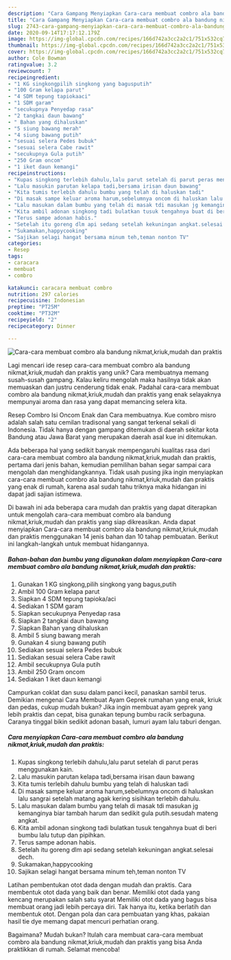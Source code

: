 ```yaml
---
description: "Cara Gampang Menyiapkan Cara-cara membuat combro ala bandung nikmat,kriuk,mudah dan praktis yang Lezat"
title: "Cara Gampang Menyiapkan Cara-cara membuat combro ala bandung nikmat,kriuk,mudah dan praktis yang Lezat"
slug: 2743-cara-gampang-menyiapkan-cara-cara-membuat-combro-ala-bandung-nikmat-kriuk-mudah-dan-praktis-yang-lezat
date: 2020-09-14T17:17:12.179Z
image: https://img-global.cpcdn.com/recipes/166d742a3cc2a2c1/751x532cq70/cara-cara-membuat-combro-ala-bandung-nikmatkriukmudah-dan-praktis-foto-resep-utama.jpg
thumbnail: https://img-global.cpcdn.com/recipes/166d742a3cc2a2c1/751x532cq70/cara-cara-membuat-combro-ala-bandung-nikmatkriukmudah-dan-praktis-foto-resep-utama.jpg
cover: https://img-global.cpcdn.com/recipes/166d742a3cc2a2c1/751x532cq70/cara-cara-membuat-combro-ala-bandung-nikmatkriukmudah-dan-praktis-foto-resep-utama.jpg
author: Cole Bowman
ratingvalue: 3.2
reviewcount: 7
recipeingredient:
- "1 KG singkongpilih singkong yang bagusputih"
- "100 Gram kelapa parut"
- "4 SDM tepung tapiokaaci"
- "1 SDM garam"
- "secukupnya Penyedap rasa"
- "2 tangkai daun bawang"
- " Bahan yang dihaluskan"
- "5 siung bawang merah"
- "4 siung bawang putih"
- "sesuai selera Pedes bubuk"
- "sesuai selera Cabe rawit"
- "secukupnya Gula putih"
- "250 Gram oncom"
- "1 iket daun kemangi"
recipeinstructions:
- "Kupas singkong terlebih dahulu,lalu parut setelah di parut peras menggunakan kain."
- "Lalu masukin parutan kelapa tadi,bersama irisan daun bawang"
- "Kita tumis terlebih dahulu bumbu yang telah di haluskan tadi"
- "Di masak sampe keluar aroma harum,sebelumnya oncom di haluskan lalu sangrai setelah matang agak kering sisihkan terlebih dahulu."
- "Lalu masukan dalam bumbu yang telah di masak tdi masukan jg kemanginya biar tambah harum dan sedikit gula putih.sesudah mateng angkat."
- "Kita ambil adonan singkong tadi bulatkan tusuk tengahnya buat di beri bumbu lalu tutup dan pipihkan."
- "Terus sampe adonan habis."
- "Setelah itu goreng dlm api sedang setelah kekuningan angkat.selesai dech."
- "Sukamakan,happycooking"
- "Sajikan selagi hangat bersama minum teh,teman nonton TV"
categories:
- Resep
tags:
- caracara
- membuat
- combro

katakunci: caracara membuat combro 
nutrition: 297 calories
recipecuisine: Indonesian
preptime: "PT25M"
cooktime: "PT32M"
recipeyield: "2"
recipecategory: Dinner

---
```



![Cara-cara membuat combro ala bandung nikmat,kriuk,mudah dan praktis](https://img-global.cpcdn.com/recipes/166d742a3cc2a2c1/751x532cq70/cara-cara-membuat-combro-ala-bandung-nikmatkriukmudah-dan-praktis-foto-resep-utama.jpg)

Lagi mencari ide resep cara-cara membuat combro ala bandung nikmat,kriuk,mudah dan praktis yang unik? Cara membuatnya memang susah-susah gampang. Kalau keliru mengolah maka hasilnya tidak akan memuaskan dan justru cenderung tidak enak. Padahal cara-cara membuat combro ala bandung nikmat,kriuk,mudah dan praktis yang enak selayaknya mempunyai aroma dan rasa yang dapat memancing selera kita.

Resep Combro Isi Oncom Enak dan Cara membuatnya. Kue combro misro adalah salah satu cemilan tradisonal yang sangat terkenal sekali di Indonesia. Tidak hanya dengan gampang ditemukan di daerah sekitar kota Bandung atau Jawa Barat yang merupakan daerah asal kue ini ditemukan.

Ada beberapa hal yang sedikit banyak mempengaruhi kualitas rasa dari cara-cara membuat combro ala bandung nikmat,kriuk,mudah dan praktis, pertama dari jenis bahan, kemudian pemilihan bahan segar sampai cara mengolah dan menghidangkannya. Tidak usah pusing jika ingin menyiapkan cara-cara membuat combro ala bandung nikmat,kriuk,mudah dan praktis yang enak di rumah, karena asal sudah tahu triknya maka hidangan ini dapat jadi sajian istimewa.


Di bawah ini ada beberapa cara mudah dan praktis yang dapat diterapkan untuk mengolah cara-cara membuat combro ala bandung nikmat,kriuk,mudah dan praktis yang siap dikreasikan. Anda dapat menyiapkan Cara-cara membuat combro ala bandung nikmat,kriuk,mudah dan praktis menggunakan 14 jenis bahan dan 10 tahap pembuatan. Berikut ini langkah-langkah untuk membuat hidangannya.

<!--inarticleads1-->

##### Bahan-bahan dan bumbu yang digunakan dalam menyiapkan Cara-cara membuat combro ala bandung nikmat,kriuk,mudah dan praktis:

1. Gunakan 1 KG singkong,pilih singkong yang bagus,putih
1. Ambil 100 Gram kelapa parut
1. Siapkan 4 SDM tepung tapioka/aci
1. Sediakan 1 SDM garam
1. Siapkan secukupnya Penyedap rasa
1. Siapkan 2 tangkai daun bawang
1. Siapkan  Bahan yang dihaluskan
1. Ambil 5 siung bawang merah
1. Gunakan 4 siung bawang putih
1. Sediakan sesuai selera Pedes bubuk
1. Sediakan sesuai selera Cabe rawit
1. Ambil secukupnya Gula putih
1. Ambil 250 Gram oncom
1. Sediakan 1 iket daun kemangi


Campurkan coklat dan susu dalam panci kecil, panaskan sambil terus. Demikian mengenai Cara Membuat Ayam Geprek rumahan yang enak, kriuk dan pedas, cukup mudah bukan? Jika ingin membuat ayam geprek yang lebih praktis dan cepat, bisa gunakan tepung bumbu racik serbaguna. Caranya tinggal bikin sedikit adonan basah, lumuri ayam lalu taburi dengan. 

<!--inarticleads2-->

##### Cara menyiapkan Cara-cara membuat combro ala bandung nikmat,kriuk,mudah dan praktis:

1. Kupas singkong terlebih dahulu,lalu parut setelah di parut peras menggunakan kain.
1. Lalu masukin parutan kelapa tadi,bersama irisan daun bawang
1. Kita tumis terlebih dahulu bumbu yang telah di haluskan tadi
1. Di masak sampe keluar aroma harum,sebelumnya oncom di haluskan lalu sangrai setelah matang agak kering sisihkan terlebih dahulu.
1. Lalu masukan dalam bumbu yang telah di masak tdi masukan jg kemanginya biar tambah harum dan sedikit gula putih.sesudah mateng angkat.
1. Kita ambil adonan singkong tadi bulatkan tusuk tengahnya buat di beri bumbu lalu tutup dan pipihkan.
1. Terus sampe adonan habis.
1. Setelah itu goreng dlm api sedang setelah kekuningan angkat.selesai dech.
1. Sukamakan,happycooking
1. Sajikan selagi hangat bersama minum teh,teman nonton TV


Latihan pembentukan otot dada dengan mudah dan praktis. Cara membentuk otot dada yang baik dan benar. Memiliki otot dada yang kencang merupakan salah satu syarat Memiliki otot dada yang bagus bisa membuat orang jadi lebih percaya diri. Tak hanya itu, ketika berlatih dan membentuk otot. Dengan pola dan cara pembuatan yang khas, pakaian hasil tie dye memang dapat mencuri perhatian orang. 

Bagaimana? Mudah bukan? Itulah cara membuat cara-cara membuat combro ala bandung nikmat,kriuk,mudah dan praktis yang bisa Anda praktikkan di rumah. Selamat mencoba!
